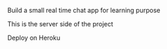 Build a small real time chat app for learning purpose

This is the server side of the project

Deploy on Heroku
